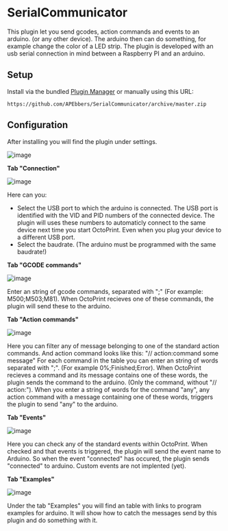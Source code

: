 # SerialCommunicator

This plugin let you send gcodes, action commands and events to an arduino. (or any other device). The arduino then can do something, for example change the color of a LED strip.
The plugin is developed with an usb serial connection in mind between a Raspberry PI and an arduino.


## Setup

Install via the bundled [Plugin Manager](https://docs.octoprint.org/en/master/bundledplugins/pluginmanager.html)
or manually using this URL:

    https://github.com/APEbbers/SerialCommunicator/archive/master.zip



## Configuration

After installing you will find the plugin under settings. 

![image](https://user-images.githubusercontent.com/10145631/149211063-4a215578-751f-4ce7-86d8-3f96cb8daa2b.png)


**Tab "Connection"**

![image](https://user-images.githubusercontent.com/10145631/149211146-05340218-3b55-437a-a883-88208128c27f.png)

Here can you:
- Select the USB port to which the arduino is connected. The USB port is identified with the VID and PID numbers of the connected device. 
  The plugin will uses these numbers to automaticly connect to the same device next time you start OctoPrint. Even when you plug your device to a different USB port.
- Select the baudrate. (The arduino must be programmed with the same baudrate!)


**Tab "GCODE commands"**

![image](https://user-images.githubusercontent.com/10145631/149211184-47827413-e2b9-450a-abeb-9bee31f2c993.png)

Enter an string of gcode commands, separated with ";" (For example: M500;M503;M81). When OctoPrint recieves one of these commands, the plugin will send these to the arduino.


**Tab "Action commands"**

![image](https://user-images.githubusercontent.com/10145631/149213259-ee1d68e7-61dd-4ded-b248-976cba8bfed4.png)

Here you can filter any of message belonging to one of the standard action commands. And action command looks like this: "// action:command some message"
For each command in the table you can enter an string of words separated with ";". (For example 0%;Finished;Error). When OctoPrint recieves a command and its message contains one of these words, the plugin sends the command to the arduino. (Only the command, without "// action:").
When you enter a string of words for the command "any", any action command with a message containing one of these words, triggers the plugin to send "any" to the arduino.


**Tab "Events"**

![image](https://user-images.githubusercontent.com/10145631/149213314-c6467c32-e6d5-452c-a7e5-555fbff1bb57.png)

Here you can check any of the standard events within OctoPrint. When checked and that events is triggered, the plugin will send the event name to Arduino. So when the event "connected" has occured, the plugin sends "connected" to arduino. Custom events are not implented (yet).


**Tab "Examples"**

![image](https://user-images.githubusercontent.com/10145631/149213882-e08d4a90-f8a0-4971-9ac5-232862cc482b.png)

Under the tab "Examples" you will find an table with links to program examples for arduino. 
It will show how to catch the messages send by this plugin and do something with it.

